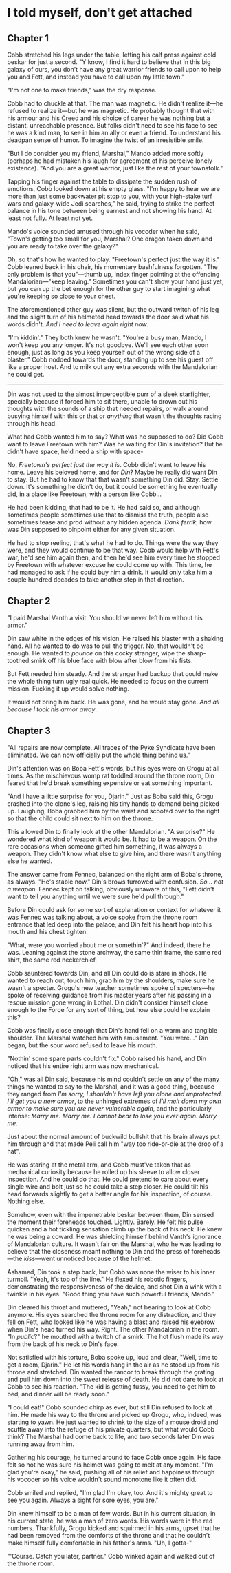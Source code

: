# I told myself, don't get attached
## Chapter 1
Cobb stretched his legs under the table, letting his calf press against cold beskar for just a second. "Y'know, I find it hard to believe that in this big galaxy of ours, you don't have any great warrior friends to call upon to help you and Fett, and instead you have to call upon my little town."

"I'm not one to make friends," was the dry response.

Cobb had to chuckle at that. The man was magnetic. He didn't realize it—he refused to realize it—but he was magnetic. He probably thought that with his armour and his Creed and his choice of career he was nothing but a distant, unreachable presence. But folks didn't need to see his face to see he was a kind man, to see in him an ally or even a friend. To understand his deadpan sense of humor. To imagine the twist of an irresistible smile.

"But I do consider you my friend, Marshal," Mando added more softly (perhaps he had mistaken his laugh for agreement of his perceive lonely existence). "And you are a great warrior, just like the rest of your townsfolk."

Tapping his finger against the table to dissipate the sudden rush of emotions, Cobb looked down at his empty glass. "I'm happy to hear we are more than just some backwater pit stop to you, with your high-stake turf wars and galaxy-wide Jedi searches," he said, trying to strike the perfect balance in his tone between being earnest and not showing his hand. At least not fully. At least not yet.

Mando's voice sounded amused through his vocoder when he said, "Town's getting too small for you, Marshal? One dragon taken down and you are ready to take over the galaxy?"

Oh, so that's how he wanted to play. "Freetown's perfect just the way it is." Cobb leaned back in his chair, his momentary bashfulness forgotten. "The only problem is that you"—thumb up, index finger pointing at the offending Mandalorian—"keep leaving." Sometimes you can't show your hand just yet, but you can up the bet enough for the other guy to start imagining what you're keeping so close to your chest.

The aforementioned other guy was silent, but the outward twitch of his leg and the slight turn of his helmeted head towards the door said what his words didn't. *And I need to leave again right now*.

"I'm kiddin'." They both knew he wasn't. "You're a busy man, Mando, I won't keep you any longer. It's not goodbye. We'll see each other soon enough, just as long as you keep yourself out of the wrong side of a blaster." Cobb nodded towards the door, standing up to see his guest off like a proper host. And to milk out any extra seconds with the Mandalorian he could get.

---

Din was not used to the almost imperceptible purr of a sleek starfighter, specially because it forced him to sit there, unable to drown out his thoughts with the sounds of a ship that needed repairs, or walk around busying himself with this or that or *anything* that wasn't the thoughts racing through his head.

What had Cobb wanted him to say? What was he supposed to do? Did Cobb want to leave Freetown with him? Was he waiting for Din's invitation? But he didn't have space, he'd need a ship with space-

No, *Freetown's perfect just the way it is*. Cobb didn't want to leave his home. Leave his beloved home, and for *Din*? Maybe he really did want Din to stay. But he had to know that that wasn't something Din did. Stay. Settle down. It's something he didn't do, but it could be something he eventually did, in a place like Freetown, with a person like Cobb...

He had been kidding, that had to be it. He had said so, and although sometimes people sometimes use that to dismiss the truth, people also sometimes tease and prod without any hidden agenda. *Dank ferrik*, how was Din supposed to pinpoint either for any given situation.

He had to stop reeling, that's what he had to do. Things were the way they were, and they would continue to be that way. Cobb would help with Fett's war, he'd see him again then, and then he'd see him every time he stopped by Freetown with whatever excuse he could come up with. This time, he had managed to ask if he could buy him a drink. It would only take him a couple hundred decades to take another step in that direction. 

## Chapter 2
"I paid Marshal Vanth a visit. You should've never left him without his armor."

Din saw white in the edges of his vision. He raised his blaster with a shaking hand. All he wanted to do was to pull the trigger. No, that wouldn't be enough. He wanted to *pounce* on this cocky stranger, wipe the sharp-toothed smirk off his blue face with blow after blow from his fists.

But Fett needed him steady. And the stranger had backup that could make the whole thing turn ugly real quick. He needed to focus on the current mission. Fucking it up would solve nothing.

It would not bring him back. He was gone, and he would stay gone. *And all because I took his armor away*.

## Chapter 3
"All repairs are now complete. All traces of the Pyke Syndicate have been eliminated. We can now officially put the whole thing behind us."

Din's attention was on Boba Fett's words, but his eyes were on Grogu at all times. As the mischievous womp rat toddled around the throne room, Din feared that he'd break something expensive or eat something important.

"And I have a little surprise for you, Djarin." Just as Boba said this, Grogu crashed into the clone's leg, raising his tiny hands to demand being picked up. Laughing, Boba grabbed him by the waist and scooted over to the right so that the child could sit next to him on the throne. 

This allowed Din to finally look at the other Mandalorian. "A surprise?" He wondered what kind of weapon it would be. It had to be a weapon. On the rare occasions when someone gifted him something, it was always a weapon. They didn't know what else to give him, and there wasn't anything else he wanted.

The answer came from Fennec, balanced on the right arm of Boba's throne, as always. "He's stable now." Din's brows furrowed with confusion. *So... not a weapon.* Fennec kept on talking, obviously unaware of this, "Fett didn't want to tell you anything until we were sure he'd pull through."

Before Din could ask for some sort of explanation or context for whatever it was Fennec was talking about, a voice spoke from the throne room entrance that led deep into the palace, and Din felt his heart hop into his mouth and his chest tighten.

"What, were you worried about me or somethin'?" And indeed, there he was. Leaning against the stone archway, the same thin frame, the same red shirt, the same red neckerchief. 

Cobb sauntered towards Din, and all Din could do is stare in shock. He wanted to reach out, touch him, grab him by the shoulders, make sure he wasn't a specter. Grogu's new teacher sometimes spoke of specters—he spoke of receiving guidance from his master years after his passing in a rescue mission gone wrong in Lothal. Din didn't consider himself close enough to the Force for any sort of thing, but how else could he explain this?

Cobb was finally close enough that Din's hand fell on a warm and tangible shoulder. The Marshal watched him with amusement. "You were..." Din began, but the sour word refused to leave his mouth.

"Nothin' some spare parts couldn't fix." Cobb raised his hand, and Din noticed that his entire right arm was now mechanical.

"Oh," was all Din said, because his mind couldn't settle on any of the many things he wanted to say to the Marshal, and it was a good thing, because they ranged from *I'm sorry, I shouldn't have left you alone and unprotected. I'll get you a new armor*, to the unhinged extremes of *I'll melt down my own armor to make sure you are never vulnerable again*, and the particularly intense: *Marry me. Marry me. I cannot bear to lose you ever again. Marry me.* 

Just about the normal amount of buckwild bullshit that his brain always put him through and that made Peli call him "way too ride-or-die at the drop of a hat".

He was staring at the metal arm, and Cobb must've taken that as mechanical curiosity because he rolled up his sleeve to allow closer inspection. And he could do that. He could pretend to care about every single wire and bolt just so he could take a step closer. He could tilt his head forwards slightly to get a better angle for his inspection, of course. Nothing else.

Somehow, even with the impenetrable beskar between them, Din sensed the moment their foreheads touched. Lightly. Barely. He felt his pulse quicken and a hot tickling sensation climb up the back of his neck. He knew he was being a coward. He was shielding himself behind Vanth's ignorance of Mandalorian culture. It wasn't fair on the Marshal, who he was leading to believe that the closeness meant nothing to Din and the press of foreheads—the *kiss*—went unnoticed because of the helmet.

Ashamed, Din took a step back, but Cobb was none the wiser to his inner turmoil. "Yeah, it's top of the line." He flexed his robotic fingers, demonstrating the responsiveness of the device, and shot Din a wink with a twinkle in his eyes. "Good thing you have such powerful friends, Mando."

Din cleared his throat and muttered, "Yeah," not bearing to look at Cobb anymore. His eyes searched the throne room for any distraction, and they fell on Fett, who looked like he was having a blast and raised his eyebrow when Din's head turned his way. Right. The other Mandalorian in the room. "In *public*?" he mouthed with a twitch of a smirk. The hot flush made its way from the back of his neck to Din's face.

Not satisfied with his torture, Boba spoke up, loud and clear, "Well, time to get a room, Djarin." He let his words hang in the air as he stood up from his throne and stretched. Din wanted the rancor to break through the grating and pull him down into the sweet release of death. He did not dare to look at Cobb to see his reaction. "The kid is getting fussy, you need to get him to bed, and dinner will be ready soon."

"I could eat!" Cobb sounded chirp as ever, but still Din refused to look at him. He made his way to the throne and picked up Grogu, who, indeed, was starting to yawn. He just wanted to shrink to the size of a mouse droid and scuttle away into the refuge of his private quarters, but what would Cobb think? The Marshal had come back to life, and two seconds later Din was running away from him. 

Gathering his courage, he turned around to face Cobb once again. His face felt so hot he was sure his helmet was going to melt at any moment. "I'm glad you're okay," he said, pushing all of his relief and happiness through his vocoder so his voice wouldn't sound monotone like it often did.

Cobb smiled and replied, "I'm glad I'm okay, too. And it's mighty great to see you again. Always a sight for sore eyes, you are."

Din knew himself to be a man of few words. But in his current situation, in his current state, he was a man of zero words. His words were in the red numbers. Thankfully, Grogu kicked and squirmed in his arms, upset that he had been removed from the comforts of the throne and that he couldn't make himself fully comfortable in his father's arms. "Uh, I gotta-"

"'Course. Catch you later, partner." Cobb winked again and walked out of the throne room.